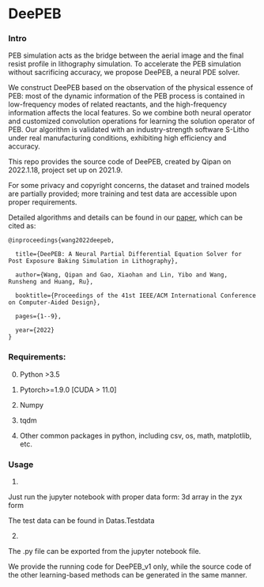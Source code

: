 # DeePEB

### Intro

PEB simulation acts as the bridge between the aerial image and the final resist profile in lithography simulation. To accelerate the PEB simulation without sacrificing accuracy, we propose DeePEB, a neural PDE solver. 

We construct DeePEB based on the observation of the physical essence of PEB: most of the dynamic information of the PEB process is contained in low-frequency modes of related reactants, and the high-frequency information affects the local features. So we combine both neural operator and customized convolution operations for learning the solution operator of PEB. Our algorithm is validated with an industry-strength software S-Litho under real manufacturing conditions, exhibiting high efficiency and accuracy.

This repo provides the source code of DeePEB, created by Qipan on 2022.1.18, project set up on 2021.9.

For some privacy and copyright concerns, the dataset and trained models are partially provided; more training and test data are accessible upon proper requirements.

Detailed algorithms and details can be found in our [paper](https://github.com/Brilight/DeePEB/blob/main/ICCAD2022-468-DeePEB.pdf), which can be cited as:
```
@inproceedings{wang2022deepeb,

  title={DeePEB: A Neural Partial Differential Equation Solver for Post Exposure Baking Simulation in Lithography},
  
  author={Wang, Qipan and Gao, Xiaohan and Lin, Yibo and Wang, Runsheng and Huang, Ru},
  
  booktitle={Proceedings of the 41st IEEE/ACM International Conference on Computer-Aided Design},
  
  pages={1--9},
  
  year={2022}
}
```

### Requirements:

0. Python >3.5

1. Pytorch>=1.9.0 [CUDA > 11.0]

2. Numpy

3. tqdm

4. Other common packages in python, including csv, os, math, matplotlib, etc. 


### Usage

1. 
Just run the jupyter notebook with proper data form: 3d array in the zyx form

The test data can be found in Datas.Testdata 

2.
The .py file can be exported from the jupyter notebook file. 

We provide the running code for DeePEB_v1 only, while the source code of the other learning-based methods can be generated in the same manner.
